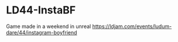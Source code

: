 # LD44-InstaBF

Game made in a weekend in unreal
https://ldjam.com/events/ludum-dare/44/instagram-boyfriend
